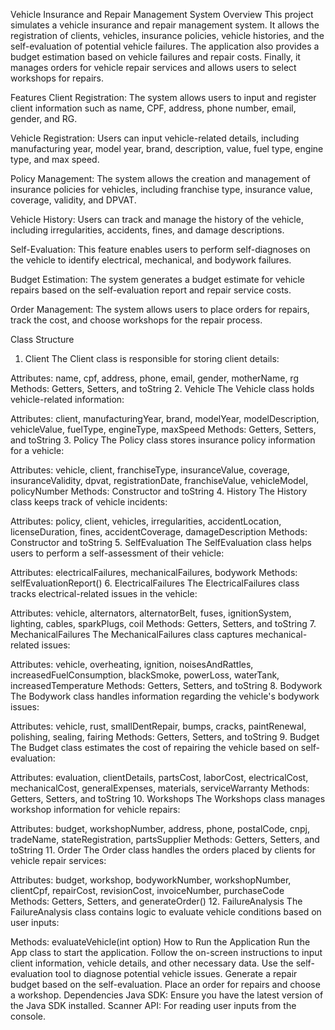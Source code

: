 Vehicle Insurance and Repair Management System
Overview
This project simulates a vehicle insurance and repair management system. It allows the registration of clients, vehicles, insurance policies, vehicle histories, and the self-evaluation of potential vehicle failures. The application also provides a budget estimation based on vehicle failures and repair costs. Finally, it manages orders for vehicle repair services and allows users to select workshops for repairs.

Features
Client Registration: The system allows users to input and register client information such as name, CPF, address, phone number, email, gender, and RG.

Vehicle Registration: Users can input vehicle-related details, including manufacturing year, model year, brand, description, value, fuel type, engine type, and max speed.

Policy Management: The system allows the creation and management of insurance policies for vehicles, including franchise type, insurance value, coverage, validity, and DPVAT.

Vehicle History: Users can track and manage the history of the vehicle, including irregularities, accidents, fines, and damage descriptions.

Self-Evaluation: This feature enables users to perform self-diagnoses on the vehicle to identify electrical, mechanical, and bodywork failures.

Budget Estimation: The system generates a budget estimate for vehicle repairs based on the self-evaluation report and repair service costs.

Order Management: The system allows users to place orders for repairs, track the cost, and choose workshops for the repair process.

Class Structure
1. Client
The Client class is responsible for storing client details:

Attributes: name, cpf, address, phone, email, gender, motherName, rg
Methods: Getters, Setters, and toString
2. Vehicle
The Vehicle class holds vehicle-related information:

Attributes: client, manufacturingYear, brand, modelYear, modelDescription, vehicleValue, fuelType, engineType, maxSpeed
Methods: Getters, Setters, and toString
3. Policy
The Policy class stores insurance policy information for a vehicle:

Attributes: vehicle, client, franchiseType, insuranceValue, coverage, insuranceValidity, dpvat, registrationDate, franchiseValue, vehicleModel, policyNumber
Methods: Constructor and toString
4. History
The History class keeps track of vehicle incidents:

Attributes: policy, client, vehicles, irregularities, accidentLocation, licenseDuration, fines, accidentCoverage, damageDescription
Methods: Constructor and toString
5. SelfEvaluation
The SelfEvaluation class helps users to perform a self-assessment of their vehicle:

Attributes: electricalFailures, mechanicalFailures, bodywork
Methods: selfEvaluationReport()
6. ElectricalFailures
The ElectricalFailures class tracks electrical-related issues in the vehicle:

Attributes: vehicle, alternators, alternatorBelt, fuses, ignitionSystem, lighting, cables, sparkPlugs, coil
Methods: Getters, Setters, and toString
7. MechanicalFailures
The MechanicalFailures class captures mechanical-related issues:

Attributes: vehicle, overheating, ignition, noisesAndRattles, increasedFuelConsumption, blackSmoke, powerLoss, waterTank, increasedTemperature
Methods: Getters, Setters, and toString
8. Bodywork
The Bodywork class handles information regarding the vehicle's bodywork issues:

Attributes: vehicle, rust, smallDentRepair, bumps, cracks, paintRenewal, polishing, sealing, fairing
Methods: Getters, Setters, and toString
9. Budget
The Budget class estimates the cost of repairing the vehicle based on self-evaluation:

Attributes: evaluation, clientDetails, partsCost, laborCost, electricalCost, mechanicalCost, generalExpenses, materials, serviceWarranty
Methods: Getters, Setters, and toString
10. Workshops
The Workshops class manages workshop information for vehicle repairs:

Attributes: budget, workshopNumber, address, phone, postalCode, cnpj, tradeName, stateRegistration, partsSupplier
Methods: Getters, Setters, and toString
11. Order
The Order class handles the orders placed by clients for vehicle repair services:

Attributes: budget, workshop, bodyworkNumber, workshopNumber, clientCpf, repairCost, revisionCost, invoiceNumber, purchaseCode
Methods: Getters, Setters, and generateOrder()
12. FailureAnalysis
The FailureAnalysis class contains logic to evaluate vehicle conditions based on user inputs:

Methods: evaluateVehicle(int option)
How to Run the Application
Run the App class to start the application.
Follow the on-screen instructions to input client information, vehicle details, and other necessary data.
Use the self-evaluation tool to diagnose potential vehicle issues.
Generate a repair budget based on the self-evaluation.
Place an order for repairs and choose a workshop.
Dependencies
Java SDK: Ensure you have the latest version of the Java SDK installed.
Scanner API: For reading user inputs from the console.






